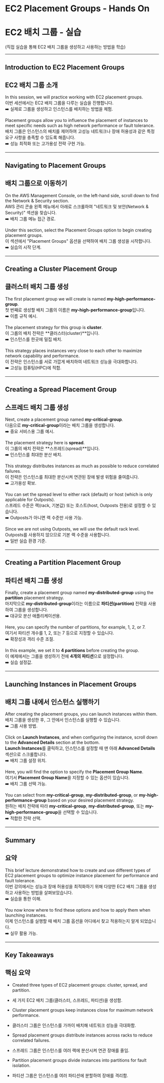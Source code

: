 # EC2 Placement Groups - Hands On  
# EC2 배치 그룹 - 실습  
(직접 실습을 통해 EC2 배치 그룹을 생성하고 사용하는 방법을 학습)

---

## Introduction to EC2 Placement Groups  
## EC2 배치 그룹 소개  

In this session, we will practice working with EC2 placement groups.  
이번 세션에서는 EC2 배치 그룹을 다루는 실습을 진행합니다.  
➡️ 실제로 그룹을 생성하고 인스턴스를 배치하는 방법을 체험.

Placement groups allow you to influence the placement of instances to meet specific needs such as high network performance or fault tolerance.  
배치 그룹은 인스턴스의 배치를 제어하여 고성능 네트워크나 장애 허용성과 같은 특정 요구 사항을 충족할 수 있도록 해줍니다.  
➡️ 성능 최적화 또는 고가용성 전략 구현 가능.

---

## Navigating to Placement Groups  
## 배치 그룹으로 이동하기  

On the AWS Management Console, on the left-hand side, scroll down to find the Network & Security section.  
AWS 관리 콘솔 왼쪽 메뉴에서 아래로 스크롤하여 "네트워크 및 보안(Network & Security)" 섹션을 찾습니다.  
➡️ 배치 그룹 메뉴 접근 경로.

Under this section, select the Placement Groups option to begin creating placement groups.  
이 섹션에서 "Placement Groups" 옵션을 선택하여 배치 그룹 생성을 시작합니다.  
➡️ 실습의 시작 단계.

---

## Creating a Cluster Placement Group  
## 클러스터 배치 그룹 생성  

The first placement group we will create is named **my-high-performance-group**.  
첫 번째로 생성할 배치 그룹의 이름은 **my-high-performance-group**입니다.  
➡️ 이름 규칙 예시.

The placement strategy for this group is **cluster**.  
이 그룹의 배치 전략은 **클러스터(cluster)**입니다.  
➡️ 인스턴스를 한곳에 밀집 배치.

This strategy places instances very close to each other to maximize network capability and performance.  
이 전략은 인스턴스를 서로 가깝게 배치하여 네트워크 성능을 극대화합니다.  
➡️ 고성능 컴퓨팅(HPC)에 적합.

---

## Creating a Spread Placement Group  
## 스프레드 배치 그룹 생성  

Next, create a placement group named **my-critical-group**.  
다음으로 **my-critical-group**이라는 배치 그룹을 생성합니다.  
➡️ 중요 서비스용 그룹 예시.

The placement strategy here is **spread**.  
이 그룹의 배치 전략은 **스프레드(spread)**입니다.  
➡️ 인스턴스를 최대한 분산 배치.

This strategy distributes instances as much as possible to reduce correlated failures.  
이 전략은 인스턴스를 최대한 분산시켜 연관된 장애 발생 위험을 줄여줍니다.  
➡️ 고가용성 확보.

You can set the spread level to either rack (default) or host (which is only applicable for Outposts).  
스프레드 수준은 랙(rack, 기본값) 또는 호스트(host, Outposts 전용)로 설정할 수 있습니다.  
➡️ Outposts가 아니면 랙 수준만 사용 가능.

Since we are not using Outposts, we will use the default rack level.  
Outposts를 사용하지 않으므로 기본 랙 수준을 사용합니다.  
➡️ 일반 실습 환경 기준.

---

## Creating a Partition Placement Group  
## 파티션 배치 그룹 생성  

Finally, create a placement group named **my-distributed-group** using the **partition** placement strategy.  
마지막으로 **my-distributed-group**이라는 이름으로 **파티션(partition)** 전략을 사용하여 그룹을 생성합니다.  
➡️ 대규모 분산 애플리케이션용.

Here, you can specify the number of partitions, for example, 1, 2, or 7.  
여기서 파티션 개수를 1, 2, 또는 7 등으로 지정할 수 있습니다.  
➡️ 확장성과 격리 수준 조절.

In this example, we set it to **4 partitions** before creating the group.  
이 예제에서는 그룹을 생성하기 전에 **4개의 파티션**으로 설정합니다.  
➡️ 실습 설정값.

---

## Launching Instances in Placement Groups  
## 배치 그룹 내에서 인스턴스 실행하기  

After creating the placement groups, you can launch instances within them.  
배치 그룹을 생성한 후, 그 안에서 인스턴스를 실행할 수 있습니다.  
➡️ 그룹 사용 방법.

Click on **Launch Instances**, and when configuring the instance, scroll down to the **Advanced Details** section at the bottom.  
**Launch Instances**를 클릭하고, 인스턴스를 설정할 때 맨 아래 **Advanced Details** 섹션으로 스크롤합니다.  
➡️ 배치 그룹 설정 위치.

Here, you will find the option to specify the **Placement Group Name**.  
여기서 **Placement Group Name**을 지정할 수 있는 옵션이 있습니다.  
➡️ 배치 그룹 선택 가능.

You can select from **my-critical-group**, **my-distributed-group**, or **my-high-performance-group** based on your desired placement strategy.  
원하는 배치 전략에 따라 **my-critical-group**, **my-distributed-group**, 또는 **my-high-performance-group**을 선택할 수 있습니다.  
➡️ 적합한 전략 선택.

---

## Summary  
## 요약  

This brief lecture demonstrated how to create and use different types of EC2 placement groups to optimize instance placement for performance and fault tolerance.  
이번 강의에서는 성능과 장애 허용성을 최적화하기 위해 다양한 EC2 배치 그룹을 생성하고 사용하는 방법을 살펴보았습니다.  
➡️ 실습을 통한 이해.

You now know where to find these options and how to apply them when launching instances.  
이제 인스턴스를 실행할 때 배치 그룹 옵션을 어디에서 찾고 적용하는지 알게 되었습니다.  
➡️ 실무 활용 가능.

---

## Key Takeaways  
## 핵심 요약  

- Created three types of EC2 placement groups: cluster, spread, and partition.  
- 세 가지 EC2 배치 그룹(클러스터, 스프레드, 파티션)을 생성함.  

- Cluster placement groups keep instances close for maximum network performance.  
- 클러스터 그룹은 인스턴스를 가까이 배치해 네트워크 성능을 극대화함.  

- Spread placement groups distribute instances across racks to reduce correlated failures.  
- 스프레드 그룹은 인스턴스를 여러 랙에 분산시켜 연관 장애를 줄임.  

- Partition placement groups divide instances into partitions for fault isolation.  
- 파티션 그룹은 인스턴스를 여러 파티션에 분할하여 장애를 격리함.  
